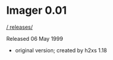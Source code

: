 # Imager 0.01

[ / ](..) [releases/](./)

Released 06 May 1999

- original version; created by h2xs 1.18